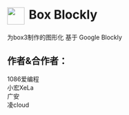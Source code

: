 # <div style="display: flex;cursor:pointer;margin-top: 20px;margin-bottom: 10px;" title="让岛民没有难写的代码！"><img style="width:40px;margin-right:10px;" src="https://box3.codemao.cn/favicon.ico"><div style="color:var(--theme-button-hover2);">Box Blockly</div></div>
为box3制作的图形化
基于 Google Blockly
## 作者&合作者：
1086爱编程</br>
小宏XeLa</br>
广安</br>
凌cloud</br>


